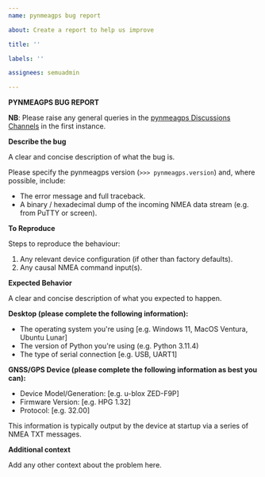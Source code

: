 ```yaml
---
name: pynmeagps bug report

about: Create a report to help us improve

title: ''

labels: ''

assignees: semuadmin

---
```


**PYNMEAGPS BUG REPORT**

**NB**: Please raise any general queries in the [pynmeagps Discussions Channels](https://github.com/semuconsulting/pynmeagps/discussions) in the first instance.

**Describe the bug**

A clear and concise description of what the bug is.

Please specify the pynmeagps version (`>>> pynmeagps.version`) and, where possible, include:
- The error message and full traceback.
- A binary / hexadecimal dump of the incoming NMEA data stream (e.g. from PuTTY or screen).

**To Reproduce**

Steps to reproduce the behaviour:
1. Any relevant device configuration (if other than factory defaults).
2. Any causal NMEA command input(s).

**Expected Behavior**

A clear and concise description of what you expected to happen.

**Desktop (please complete the following information):**

- The operating system you're using [e.g. Windows 11, MacOS Ventura, Ubuntu Lunar]
- The version of Python you're using (e.g. Python 3.11.4)
- The type of serial connection [e.g. USB, UART1]

**GNSS/GPS Device (please complete the following information as best you can):**

- Device Model/Generation: [e.g. u-blox ZED-F9P]
- Firmware Version: [e.g. HPG 1.32]
- Protocol: [e.g. 32.00]
 
This information is typically output by the device at startup via a series of NMEA TXT messages. 

**Additional context**

Add any other context about the problem here.
